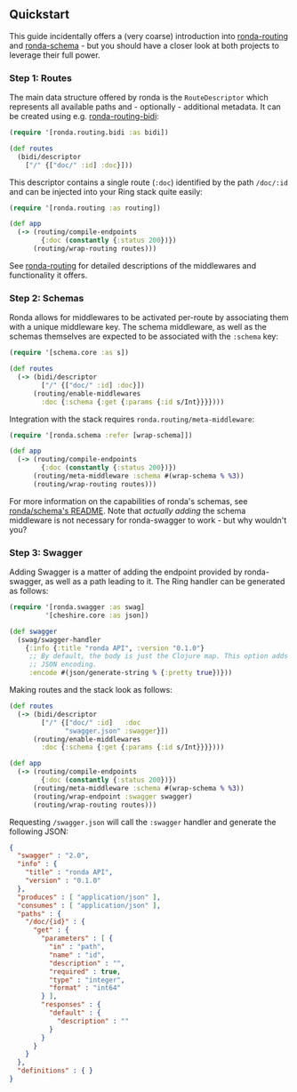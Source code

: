 ## Quickstart

This guide incidentally offers a (very coarse) introduction into
[ronda-routing][ronda-routing] and [ronda-schema][ronda-schema] - but you should
have a closer look at both projects to leverage their full power.

[ronda-routing]: https://github.com/xsc/ronda-routing
[ronda-schema]: https://github.com/xsc/ronda-schema

### Step 1: Routes

The main data structure offered by ronda is the `RouteDescriptor` which
represents all available paths and - optionally - additional metadata. It can be
created using e.g. [ronda-routing-bidi][ronda-routing-bidi]:

```clojure
(require '[ronda.routing.bidi :as bidi])

(def routes
  (bidi/descriptor
    ["/" {["doc/" :id] :doc}]))
```

This descriptor contains a single route (`:doc`) identified by the path
`/doc/:id` and can be injected into your Ring stack quite easily:

```clojure
(require '[ronda.routing :as routing])

(def app
  (-> (routing/compile-endpoints
        {:doc (constantly {:status 200})})
      (routing/wrap-routing routes)))
```

See [ronda-routing][ronda-routing] for detailed descriptions of the middlewares
and functionality it offers.

[ronda-routing-bidi]: https://github.com/xsc/ronda-routing-bidi

### Step 2: Schemas

Ronda allows for middlewares to be activated per-route by associating them with
a unique middleware key. The schema middleware, as well as the schemas
themselves are expected to be associated with the `:schema` key:

```clojure
(require '[schema.core :as s])

(def routes
  (-> (bidi/descriptor
        ["/" {["doc/" :id] :doc}])
      (routing/enable-middlewares
        :doc {:schema {:get {:params {:id s/Int}}}})))
```

Integration with the stack requires `ronda.routing/meta-middleware`:

```clojure
(require '[ronda.schema :refer [wrap-schema]])

(def app
  (-> (routing/compile-endpoints
        {:doc (constantly {:status 200})})
      (routing/meta-middleware :schema #(wrap-schema % %3))
      (routing/wrap-routing routes)))
```

For more information on the capabilities of ronda's schemas, see [ronda/schema's
README][ronda-schema]. Note that _actually adding_ the schema middleware is not
necessary for ronda-swagger to work - but why wouldn't you?

### Step 3: Swagger

Adding Swagger is a matter of adding the endpoint provided by ronda-swagger, as
well as a path leading to it. The Ring handler can be generated as follows:

```clojure
(require '[ronda.swagger :as swag]
         '[cheshire.core :as json])

(def swagger
  (swag/swagger-handler
    {:info {:title "ronda API", :version "0.1.0"}
     ;; By default, the body is just the Clojure map. This option adds
     ;; JSON encoding.
     :encode #(json/generate-string % {:pretty true})}))
```

Making routes and the stack look as follows:

```clojure
(def routes
  (-> (bidi/descriptor
        ["/" {["doc/" :id]   :doc
              "swagger.json" :swagger}])
      (routing/enable-middlewares
        :doc {:schema {:get {:params {:id s/Int}}}})))

(def app
  (-> (routing/compile-endpoints
        {:doc (constantly {:status 200})})
      (routing/meta-middleware :schema #(wrap-schema % %3))
      (routing/wrap-endpoint :swagger swagger)
      (routing/wrap-routing routes)))
```

Requesting `/swagger.json` will call the `:swagger` handler and generate the
following JSON:

```json
{
  "swagger" : "2.0",
  "info" : {
    "title" : "ronda API",
    "version" : "0.1.0"
  },
  "produces" : [ "application/json" ],
  "consumes" : [ "application/json" ],
  "paths" : {
    "/doc/{id}" : {
      "get" : {
        "parameters" : [ {
          "in" : "path",
          "name" : "id",
          "description" : "",
          "required" : true,
          "type" : "integer",
          "format" : "int64"
        } ],
        "responses" : {
          "default" : {
            "description" : ""
          }
        }
      }
    }
  },
  "definitions" : { }
}
```
